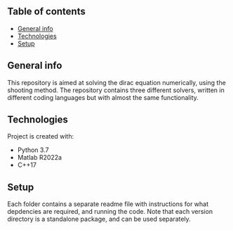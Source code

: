 ## Table of contents
* [General info](#general-info)
* [Technologies](#technologies)
* [Setup](#setup)

## General info
This repository is aimed at solving the dirac equation numerically, using the shooting method. The repository contains three different solvers, written in different coding languages but with almost the same functionality. 
	
## Technologies
Project is created with:
* Python 3.7
* Matlab R2022a
* C++17
	
## Setup
Each folder contains a separate readme file with instructions for what depdencies are required, and running the code. Note that each version directory is a standalone package, and can be used separately. 
